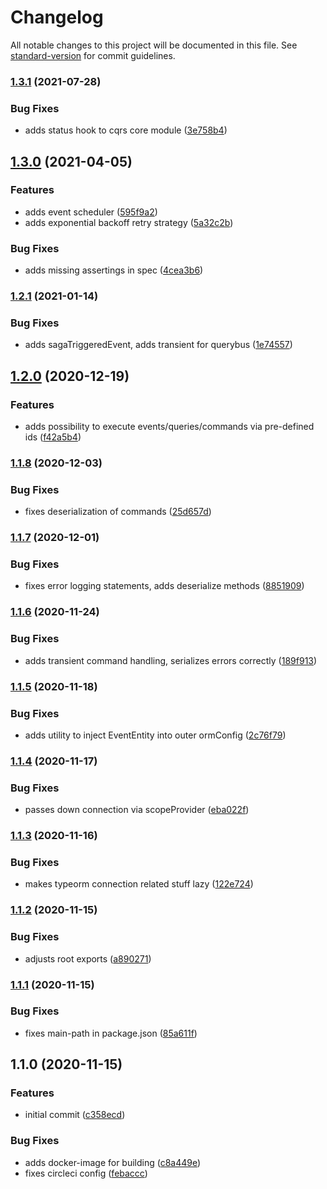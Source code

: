 # Changelog

All notable changes to this project will be documented in this file. See [standard-version](https://github.com/conventional-changelog/standard-version) for commit guidelines.

### [1.3.1](https://github.com/Figedi/cqrs/compare/v1.3.0...v1.3.1) (2021-07-28)


### Bug Fixes

* adds status hook to cqrs core module ([3e758b4](https://github.com/Figedi/cqrs/commit/3e758b42a73b86cab12e89505b423b0aac80a7a6))

## [1.3.0](https://github.com/Figedi/cqrs/compare/v1.2.1...v1.3.0) (2021-04-05)


### Features

* adds event scheduler ([595f9a2](https://github.com/Figedi/cqrs/commit/595f9a246609ca4a361ed32460de010f43edb549))
* adds exponential backoff retry strategy ([5a32c2b](https://github.com/Figedi/cqrs/commit/5a32c2bc2d7557f3872e9e43af50fc1197b92ae2))


### Bug Fixes

* adds missing assertings in spec ([4cea3b6](https://github.com/Figedi/cqrs/commit/4cea3b6e033d13c020c035e0772ad2b93e93e7c2))

### [1.2.1](https://github.com/Figedi/cqrs/compare/v1.2.0...v1.2.1) (2021-01-14)


### Bug Fixes

* adds sagaTriggeredEvent, adds transient for querybus ([1e74557](https://github.com/Figedi/cqrs/commit/1e745574548f91323bce841119124fec3c398e4a))

## [1.2.0](https://github.com/Figedi/cqrs/compare/v1.1.8...v1.2.0) (2020-12-19)


### Features

* adds possibility to execute events/queries/commands via pre-defined ids ([f42a5b4](https://github.com/Figedi/cqrs/commit/f42a5b4dfadf347e1f7b40069ef9264e98c90b6f))

### [1.1.8](https://github.com/Figedi/cqrs/compare/v1.1.7...v1.1.8) (2020-12-03)


### Bug Fixes

* fixes deserialization of commands ([25d657d](https://github.com/Figedi/cqrs/commit/25d657d2190c580b61f3cb27cea1daf85fd0eca5))

### [1.1.7](https://github.com/Figedi/cqrs/compare/v1.1.6...v1.1.7) (2020-12-01)


### Bug Fixes

* fixes error logging statements, adds deserialize methods ([8851909](https://github.com/Figedi/cqrs/commit/885190952e9caa33f6474223b145692b0386a486))

### [1.1.6](https://github.com/Figedi/cqrs/compare/v1.1.5...v1.1.6) (2020-11-24)


### Bug Fixes

* adds transient command handling, serializes errors correctly ([189f913](https://github.com/Figedi/cqrs/commit/189f91319ed5f1f4cd41cda747caf860dac689f2))

### [1.1.5](https://github.com/Figedi/cqrs/compare/v1.1.4...v1.1.5) (2020-11-18)


### Bug Fixes

* adds utility to inject EventEntity into outer ormConfig ([2c76f79](https://github.com/Figedi/cqrs/commit/2c76f7985b06a54e78a473b5b9e3624ddeafddaf))

### [1.1.4](https://github.com/Figedi/cqrs/compare/v1.1.3...v1.1.4) (2020-11-17)


### Bug Fixes

* passes down connection via scopeProvider ([eba022f](https://github.com/Figedi/cqrs/commit/eba022f3082ec00abcaa62899c2ffdef71112253))

### [1.1.3](https://github.com/Figedi/cqrs/compare/v1.1.2...v1.1.3) (2020-11-16)


### Bug Fixes

* makes typeorm connection related stuff lazy ([122e724](https://github.com/Figedi/cqrs/commit/122e724505a3f6a7f04d2247253c78160461bd65))

### [1.1.2](https://github.com/Figedi/cqrs/compare/v1.1.1...v1.1.2) (2020-11-15)


### Bug Fixes

* adjusts root exports ([a890271](https://github.com/Figedi/cqrs/commit/a8902714ff726908b964bba9acfd5eb0efcbb810))

### [1.1.1](https://github.com/Figedi/cqrs/compare/v1.1.0...v1.1.1) (2020-11-15)


### Bug Fixes

* fixes main-path in package.json ([85a611f](https://github.com/Figedi/cqrs/commit/85a611f4a389fef5b8c294a8d10ca6c5fad59924))

## 1.1.0 (2020-11-15)


### Features

* initial commit ([c358ecd](https://github.com/Figedi/cqrs/commit/c358ecd467b3d66f396a7eb54a355fde383c5ebe))


### Bug Fixes

* adds docker-image for building ([c8a449e](https://github.com/Figedi/cqrs/commit/c8a449efc446e1e6c312d3d5b4433daf1068d429))
* fixes circleci config ([febaccc](https://github.com/Figedi/cqrs/commit/febaccc2edfdddc8dfc0724e8d4e1370f8e516d4))
